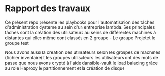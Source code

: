 # Rapport des travaux
Ce présent répo présente les playbooks  pour l'automatisation des tâches d'administration dysteme au sein d'un entreprise lambda.
  Ses principales tâches sont la création des utilisateurs au seins de  différentes machines à distantes qui elles même cont classés en 2 groupe 
      - Le groupe Projetet le groupe test
      
Nous avons aussi la création des utilisateurs selon les groupes de machines (fichier inventaire) t les groupes utilisateurs
les utilisateurs ont des mots de passe que nous avons crypté à l'aide dansible-vault
le load balacing grâce au role Haproxy
le partitionnement et la création de disque

